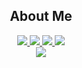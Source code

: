 <div align="center">
<div>
<h2>About Me </h2>
 <a href="https://qiskit.org/" target="blank">
  <img src="https://custom-icon-badges.demolab.com/badge/-Qiskit-6929c4?style=for-the-badge&logoColor=white&logo=qiskit"/>
 </a>
  <a href='https://www.kevintian.me/' target="_blank">
    <img src='https://custom-icon-badges.demolab.com/badge/-Porfolio-blue?style=for-the-badge&logoColor=white&logo=repo'/>
  </a>

  <a href="https://www.linkedin.com/in/kt474/" target="_blank">
    <img src = 'https://custom-icon-badges.demolab.com/badge/-LinkedIn-F25278?style=for-the-badge&logo=linkedin&logoColor=white'/>
  </a>

  <a href="https://www.worldcubeassociation.org/persons/2013TIAN01" target="_blank">
  <img src = 'https://custom-icon-badges.demolab.com/badge/-speedcubing-orange?style=for-the-badge&logo=nintendogamecube&logoColor=white'/>
  </a>
</div>
<div>
<img src = "https://github-readme-stats.vercel.app/api?username=kt474&theme=buefy&show_icons=true&"/>
</div>
<div>
